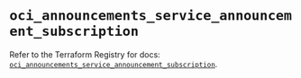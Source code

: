 # `oci_announcements_service_announcement_subscription`

Refer to the Terraform Registry for docs: [`oci_announcements_service_announcement_subscription`](https://registry.terraform.io/providers/oracle/oci/6.37.0/docs/resources/announcements_service_announcement_subscription).
